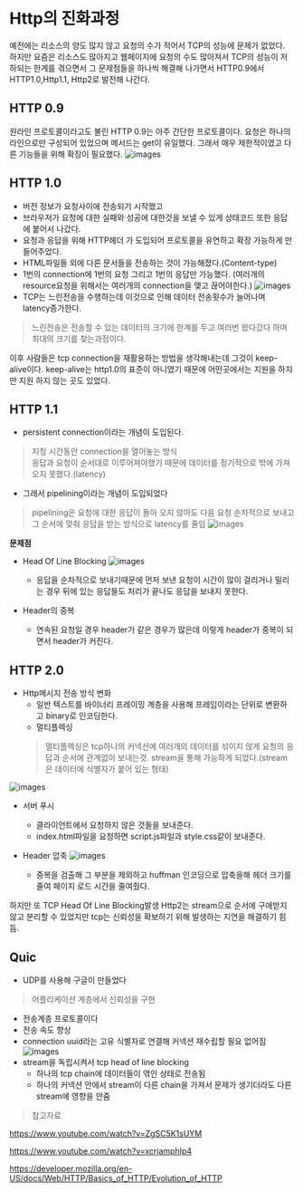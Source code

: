 # Http의 진화과정
예전에는 리소스의 양도 많지 않고 요청의 수가 적어서 TCP의 성능에 문제가 없었다. 하지만 요즘은 리소스도 많아지고 웹페이지에 요청의 수도 많아져서 TCP의 성능이 저하되는 한계를 겪으면서 그 문제점들을 하나씩 해결해 나가면서 HTTP0.9에서 HTTP1.0,Http1.1, Http2로 발전해 나간다.

## HTTP 0.9
원라인 프로토콜이라고도 불린 HTTP 0.9는 아주 간단한 프로토콜이다. 요청은 하나의 라인으로만 구성되어 있었으며 메서드는 get이 유일했다. 그래서 매우 제한적이였고 다른 기능들을 위해 확장이 필요했다.
![images](/images/http1.png)

## HTTP 1.0
- 버전 정보가 요청사이에 전송되기 시작했고
- 브라우저가 요청에 대한 실패와 성공에 대한것을 보낼 수 있게 상태코드 또한 응답에 붙어서 나갔다.
- 요청과 응답을 위해 HTTP헤더 가 도입되어 프로토콜을 유연하고 확장 가능하게 만들어주었다.
- HTML파일들 외에 다른 문서들을 전송하는 것이 가능해졌다.(Content-type)
- 1번의 connection에 1번의 요청 그리고 1번의 응답만 가능했다. (여러개의 resource요청을 위해서는 여러개의 connection을 맺고 끊어야한다.)
![images](/images/http2.png)
- TCP는 느린전송을 수행하는데 이것으로 인해 데이터 전송횟수가 늘어나며 latency증가한다.
>느린전송은 전송할 수 있는 데이터의 크기에 한계를 두고 여러번 왔다갔다 하며 최대의 크기를 찾는과정이다.

이후 사람들은 tcp connection을 재활용하는 방법을 생각해내는데 그것이 keep-alive이다. keep-alive는 http1.0의 표준이 아니였기 때문에 어떤곳에서는 지원을 하지만 지원 하지 않는 곳도 있었다. 

## HTTP 1.1
- persistent connection이라는 개념이 도입된다.
> 지정 시간동안 connection을 열어놓는 방식  
응답과 요청이 순서대로 이루어져야했기 때문에 데이터를 정기적으로 밖에 가져오지 못했다.(latency)
- 그래서 pipelining이라는 개념이 도입되었다
> pipelining은 요청에 대한 응답이 돌아 오지 않아도 다음 요청 순차적으로 보내고 그 순서에 맞춰 응답을 받는 방식으로 latency를 줄임 
![images](/images/pipelining.png)

__문제점__
- Head Of Line Blocking
![images](/images/headOfLineBlocking.png)
  - 응답을 순차적으로 보내기때문에 먼저 보낸 요청이 시간이 많이 걸리거나 밀리는 경우 뒤에 있는 응답들도 처리가 끝나도 응답을 보내지 못한다.

- Header의 중복
  - 연속된 요청일 경우 header가 같은 경우가 많은데 이렇게 header가 중복이 되면서 header가 커진다.

## HTTP 2.0
- Http메시지 전송 방식 변화
  - 일반 텍스트를 바이너리 프레이밍 계층을 사용해 프레임이라는 단위로 변환하고 binary로 인코딩한다.
  - 멀티플렉싱 
  > 멀티플렉싱은 tcp하나의 커넥션에 여러개의 데이터를 섞이지 않게 요청의 응답과 순서에 관계없이 보내는것.
  > stream을 통해 가능하게 되었다.(stream은 데이터에 식별자가 붙어 있는 형태)

![images](/images/stream.png)

- 서버 푸시 
  - 클라이언트에서 요청하지 않은 것들을 보내준다.
  - index.html파일을 요청하면 script.js파일과 style.css같이 보내준다.

- Header 압축
![images](/images/headerCompression.png)
  - 중복을 검출해 그 부분을 제외하고 huffman 인코딩으로 압축을해 헤더 크기를 줄여 페이지 로드 시간을 줄여줬다.


하지만 또 TCP Head Of Line Blocking발생
Http2는 stream으로 순서에 구애받지 않고 분리할 수 있었지만 tcp는 신뢰성을 확보하기 위해 발생하는 지연을 해결하기 힘듬.

## Quic
- UDP를 사용해 구글이 만들었다
> 어플리케이션 계층에서 신뢰성을 구현
- 전송계층 프로토콜이다
- 전송 속도 향상
- connection uuid라는 고유 식별자로 연결해 커넥션 재수립할 필요 없어짐
![images](/images/quic.png)
- stream을 독립시켜서 tcp head of line blocking
  - 하나의 tcp chain에 데이터들이 엮인 상태로 전송됨
  - 하나의 커넥션 안에서 stream이 다른 chain을 가져서 문제가 생기더라도 다른 stream에 영향을 안줌

>참고자료

https://www.youtube.com/watch?v=ZgSC5K1sUYM

https://www.youtube.com/watch?v=xcrjamphIp4

https://developer.mozilla.org/en-US/docs/Web/HTTP/Basics_of_HTTP/Evolution_of_HTTP
